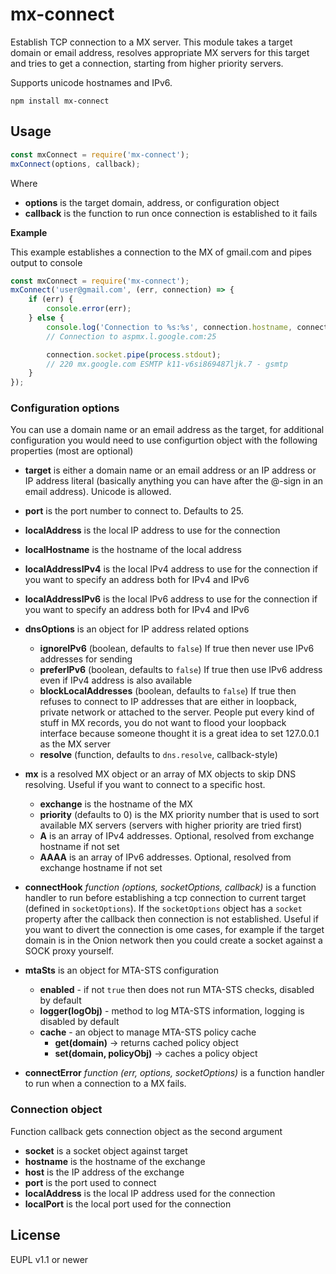 # mx-connect

Establish TCP connection to a MX server. This module takes a target domain or email address, resolves appropriate MX servers for this target and tries to get a connection, starting from higher priority servers.

Supports unicode hostnames and IPv6.

```
npm install mx-connect
```

## Usage

```javascript
const mxConnect = require('mx-connect');
mxConnect(options, callback);
```

Where

-   **options** is the target domain, address, or configuration object
-   **callback** is the function to run once connection is established to it fails

**Example**

This example establishes a connection to the MX of gmail.com and pipes output to console

```javascript
const mxConnect = require('mx-connect');
mxConnect('user@gmail.com', (err, connection) => {
    if (err) {
        console.error(err);
    } else {
        console.log('Connection to %s:%s', connection.hostname, connection.port);
        // Connection to aspmx.l.google.com:25

        connection.socket.pipe(process.stdout);
        // 220 mx.google.com ESMTP k11-v6si869487ljk.7 - gsmtp
    }
});
```

### Configuration options

You can use a domain name or an email address as the target, for additional configuration you would need to use configurtion object with the following properties (most are optional)

-   **target** is either a domain name or an email address or an IP address or IP address literal (basically anything you can have after the @-sign in an email address). Unicode is allowed.

-   **port** is the port number to connect to. Defaults to 25.
-   **localAddress** is the local IP address to use for the connection
-   **localHostname** is the hostname of the local address
-   **localAddressIPv4** is the local IPv4 address to use for the connection if you want to specify an address both for IPv4 and IPv6
-   **localAddressIPv6** is the local IPv6 address to use for the connection if you want to specify an address both for IPv4 and IPv6
-   **dnsOptions** is an object for IP address related options
    -   **ignoreIPv6** (boolean, defaults to `false`) If true then never use IPv6 addresses for sending
    -   **preferIPv6** (boolean, defaults to `false`) If true then use IPv6 address even if IPv4 address is also available
    -   **blockLocalAddresses** (boolean, defaults to `false`) If true then refuses to connect to IP addresses that are either in loopback, private network or attached to the server. People put every kind of stuff in MX records, you do not want to flood your loopback interface because someone thought it is a great idea to set 127.0.0.1 as the MX server
    -   **resolve** (function, defaults to `dns.resolve`, callback-style)
-   **mx** is a resolved MX object or an array of MX objects to skip DNS resolving. Useful if you want to connect to a specific host.
    -   **exchange** is the hostname of the MX
    -   **priority** (defaults to 0) is the MX priority number that is used to sort available MX servers (servers with higher priority are tried first)
    -   **A** is an array of IPv4 addresses. Optional, resolved from exchange hostname if not set
    -   **AAAA** is an array of IPv6 addresses. Optional, resolved from exchange hostname if not set
-   **connectHook** _function (options, socketOptions, callback)_ is a function handler to run before establishing a tcp connection to current target (defined in `socketOptions`). If the `socketOptions` object has a `socket` property after the callback then connection is not established. Useful if you want to divert the connection is ome cases, for example if the target domain is in the Onion network then you could create a socket against a SOCK proxy yourself.
-   **mtaSts** is an object for MTA-STS configuration
    -   **enabled** - if not `true` then does not run MTA-STS checks, disabled by default
    -   **logger(logObj)** - method to log MTA-STS information, logging is disabled by default
    -   **cache** - an object to manage MTA-STS policy cache
        -   **get(domain)** -> returns cached policy object
        -   **set(domain, policyObj)** -> caches a policy object
-   **connectError** _function (err, options, socketOptions)_ is a function handler to run when a connection to a MX fails.

### Connection object

Function callback gets connection object as the second argument

-   **socket** is a socket object against target
-   **hostname** is the hostname of the exchange
-   **host** is the IP address of the exchange
-   **port** is the port used to connect
-   **localAddress** is the local IP address used for the connection
-   **localPort** is the local port used for the connection

## License

EUPL v1.1 or newer
